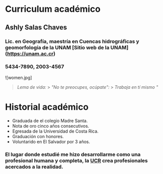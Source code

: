 # **Curriculum académico**

## Ashly Salas Chaves 
### Lic. en Geografía, maestría en **Cuencas hidrográficas y geomorfología** de la UNAM [Sitio web de la UNAM] (https://unam.ac.cr)
### 5434-7890, 2003-4567
![women.jpg]

> *Lema de vida:* > *"No te preocupes, ocúpate":* > *Trabaja en tí mismo "* 
 
# Historial académico
- Graduada de el colegio Madre Santa.
- Nota de oro cinco años consecutivos.
- Egresada de la Universidad de Costa Rica.
- Graduación con honores.
- Voluntarido en El Salvador por 3 años.

### El lugar donde estudié me hizo desarrollarme como una profesional humana y completa, la [ UCR](https://.ucr.ac.cr) crea profesionales acercados a la realidad.
